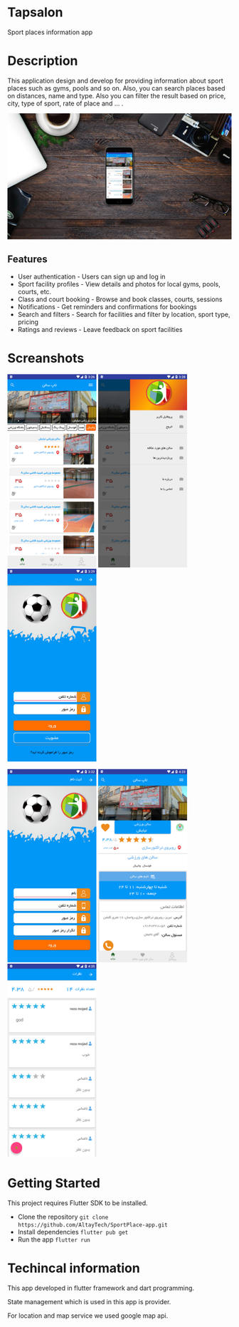 # Tapsalon

Sport places information app

# Description

This application design and develop for providing information about sport places
such as gyms, pools and so on.
Also, you can search places based on distances, name and type. Also you can filter the result based
on price, city, type of sport, rate of place and ... .

![smartmockups1.jpg](screenshots%2Fsmartmockups1.jpg)

## Features

- User authentication - Users can sign up and log in
- Sport facility profiles - View details and photos for local gyms, pools, courts, etc.
- Class and court booking - Browse and book classes, courts, sessions
- Notifications - Get reminders and confirmations for bookings
- Search and filters - Search for facilities and filter by location, sport type, pricing
- Ratings and reviews - Leave feedback on sport facilities

# Screanshots

<img src="screenshots%2Fdevice-2019-07-01-115650.png" style="width: 200px;">    <img src="screenshots%2Fdevice-2019-07-01-115953.jpg" style="width: 200px; ">   <img src="screenshots%2Fdevice-2019-07-01-120055.jpg" style="width: 200px; ">

<img src="screenshots%2Fdevice-2019-07-01-120356.jpg" style="width: 200px;"> <img src="screenshots%2Fdevice-2019-07-01-131658.png" style="width: 200px; ">     <img src="screenshots%2Fdevice-2019-07-01-131954.png" style="width: 200px; "> 

# Getting Started

This project requires Flutter SDK to be installed.

- Clone the repository
```git clone https://github.com/AltayTech/SportPlace-app.git```
- Install dependencies
```flutter pub get```
- Run the app
```flutter run```

# Techincal information

This app developed in flutter framework and dart programming.

State management which is used in this app is provider.

For location and map service we used google map api.

#    













